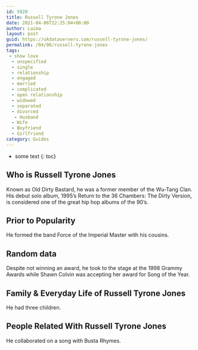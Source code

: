 ```yaml
---
id: 5928
title: Russell Tyrone Jones
date: 2021-04-06T22:25:04+00:00
author: Laima
layout: post
guid: https://ukdataservers.com/russell-tyrone-jones/
permalink: /04/06/russell-tyrone-jones
tags:
 - show love
  - unspecified
  - single
  - relationship
  - engaged
  - married
  - complicated
  - open relationship
  - widowed
  - separated
  - divorced
   - Husband
  - Wife
  - Boyfriend
  - Girlfriend
category: Guides
---
```


* some text
{: toc}


## Who is Russell Tyrone Jones
                  
                  
                  
Known as Old Dirty Bastard, he was a former member of the Wu-Tang Clan. His debut solo album, 1995&#8217;s Return to the 36 Chambers: The Dirty Version, is considered one of the great hip hop albums of the 90&#8217;s.
                  
              
            
              
            
                
                
                
## Prior to Popularity
                  
                  
                  
He formed the band Force of the Imperial Master with his cousins.
                  
              
            
              
            
                
                
                
## Random data
                  
                  
                  
Despite not winning an award, he took to the stage at the 1998 Grammy Awards while Shawn Colvin was accepting her award for Song of the Year.
                  
              
            
              
            
                
                
                
## Family & Everyday Life of Russell Tyrone Jones
                  
                  
                  
He had three children.
                  
              
            
              
            
                
                
                
## People Related With Russell Tyrone Jones
                  
                  
                  
He collaborated on a song with Busta Rhymes.
                  
              
            
              
            
                
              
            
              
              
            
            
              
            
          
          
          